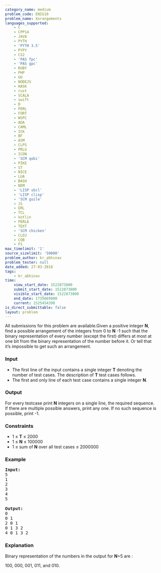 ```yaml
---
category_name: medium
problem_code: ENIG10
problem_name: Xorangements
languages_supported:
    - C
    - CPP14
    - JAVA
    - PYTH
    - 'PYTH 3.5'
    - PYPY
    - CS2
    - 'PAS fpc'
    - 'PAS gpc'
    - RUBY
    - PHP
    - GO
    - NODEJS
    - HASK
    - rust
    - SCALA
    - swift
    - D
    - PERL
    - FORT
    - WSPC
    - ADA
    - CAML
    - ICK
    - BF
    - ASM
    - CLPS
    - PRLG
    - ICON
    - 'SCM qobi'
    - PIKE
    - ST
    - NICE
    - LUA
    - BASH
    - NEM
    - 'LISP sbcl'
    - 'LISP clisp'
    - 'SCM guile'
    - JS
    - ERL
    - TCL
    - kotlin
    - PERL6
    - TEXT
    - 'SCM chicken'
    - CLOJ
    - COB
    - FS
max_timelimit: '1'
source_sizelimit: '50000'
problem_author: kr_abhinav
problem_tester: null
date_added: 27-03-2018
tags:
    - kr_abhinav
time:
    view_start_date: 1522873800
    submit_start_date: 1522873800
    visible_start_date: 1522873800
    end_date: 1735669800
    current: 1525454398
is_direct_submittable: false
layout: problem
---
```

All submissions for this problem are available.Given a positive integer **N**, find a possible arrangement of the integers from 0 to **N** -1 such that the binary representation of every number (except the first) differs at most at one bit from the binary representation of the number before it. Or tell that it’s impossible to get such an arrangement.

### Input

- The first line of the input contains a single integer **T** denoting the number of test cases. The description of **T** test cases follows.
- The first and only line of each test case contains a single integer **N**.

### Output

For every testcase print **N** integers on a single line, the required sequence. If there are multiple possible answers, print any one.
 If no such sequence is possible, print -1.

### Constraints

- 1 ≤ **T** ≤ 2000
- 1 ≤ **N** ≤ 100000
- 1 ≤ sum of **N** over all test cases ≤ 2000000

### Example

<pre><b>Input:</b>
5
1
2
3
4
5

<b>Output:</b>
0 
0 1 
2 0 1 
0 1 3 2 
4 0 1 3 2 
</pre>
### Explanation

Binary representation of the numbers in the output for **N**=5 are :

100, 000, 001, 011, and 010.
